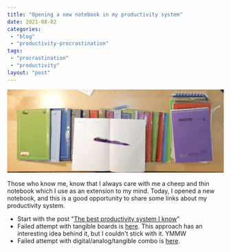 ```yaml
---
title: "Opening a new notebook in my productivity system"
date: 2021-08-02
categories: 
 - "blog"
 - "productivity-procrastination"
tags: 
 - "procrastination"
 - "productivity"
layout: "post"
---
```


![](/assets/img/2021/08/notebook.jpeg)

Those who know me, know that I always care with me a cheep and thin notebook which I use as an extension to my mind. Today, I opened a new notebook, and this is a good opportunity to share some links about my productivity system.

- Start with the post "[The best productivity system I know](https://gorelik.net/2018/02/20/the-best-productivity-system-i-know/)"
- Failed attempt with tangible boards is [here](https://gorelik.net/2019/11/11/a-tangible-productivity-tool-and-a-book-review/). This approach has an interesting idea behind it, but I couldn't stick with it. YMMW
- Failed attempt with digital/analog/tangible combo is [here](https://gorelik.net/2020/07/12/hybrid-digital-analog-tangible-week-planning/).
